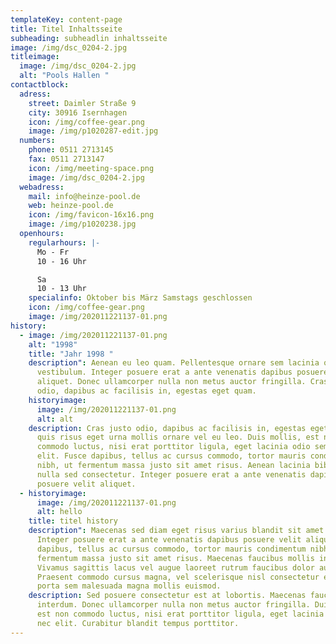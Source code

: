 ```yaml
---
templateKey: content-page
title: Titel Inhaltsseite
subheading: subheadlin inhaltsseite
image: /img/dsc_0204-2.jpg
titleimage:
  image: /img/dsc_0204-2.jpg
  alt: "Pools Hallen "
contactblock:
  adress:
    street: Daimler Straße 9
    city: 30916 Isernhagen
    icon: /img/coffee-gear.png
    image: /img/p1020287-edit.jpg
  numbers:
    phone: 0511 2713145
    fax: 0511 2713147
    icon: /img/meeting-space.png
    image: /img/dsc_0204-2.jpg
  webadress:
    mail: info@heinze-pool.de
    web: heinze-pool.de
    icon: /img/favicon-16x16.png
    image: /img/p1020238.jpg
  openhours:
    regularhours: |-
      Mo - Fr
      10 - 16 Uhr

      Sa
      10 - 13 Uhr
    specialinfo: Oktober bis März Samstags geschlossen
    icon: /img/coffee-gear.png
    image: /img/202011221137-01.png
history:
  - image: /img/202011221137-01.png
    alt: "1998"
    title: "Jahr 1998 "
    description": Aenean eu leo quam. Pellentesque ornare sem lacinia quam venenatis
      vestibulum. Integer posuere erat a ante venenatis dapibus posuere velit
      aliquet. Donec ullamcorper nulla non metus auctor fringilla. Cras justo
      odio, dapibus ac facilisis in, egestas eget quam.
    historyimage:
      image: /img/202011221137-01.png
      alt: alt
    description: Cras justo odio, dapibus ac facilisis in, egestas eget quam. Nullam
      quis risus eget urna mollis ornare vel eu leo. Duis mollis, est non
      commodo luctus, nisi erat porttitor ligula, eget lacinia odio sem nec
      elit. Fusce dapibus, tellus ac cursus commodo, tortor mauris condimentum
      nibh, ut fermentum massa justo sit amet risus. Aenean lacinia bibendum
      nulla sed consectetur. Integer posuere erat a ante venenatis dapibus
      posuere velit aliquet.
  - historyimage:
      image: /img/202011221137-01.png
      alt: hello
    title: titel history
    description": Maecenas sed diam eget risus varius blandit sit amet non magna.
      Integer posuere erat a ante venenatis dapibus posuere velit aliquet. Fusce
      dapibus, tellus ac cursus commodo, tortor mauris condimentum nibh, ut
      fermentum massa justo sit amet risus. Maecenas faucibus mollis interdum.
      Vivamus sagittis lacus vel augue laoreet rutrum faucibus dolor auctor.
      Praesent commodo cursus magna, vel scelerisque nisl consectetur et. Etiam
      porta sem malesuada magna mollis euismod.
    description: Sed posuere consectetur est at lobortis. Maecenas faucibus mollis
      interdum. Donec ullamcorper nulla non metus auctor fringilla. Duis mollis,
      est non commodo luctus, nisi erat porttitor ligula, eget lacinia odio sem
      nec elit. Curabitur blandit tempus porttitor.
---
```

